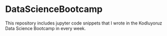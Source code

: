 # DataScienceBootcamp

This repository includes jupyter code snippets that I wrote in the Kodluyoruz Data Science Bootcamp in every week.
